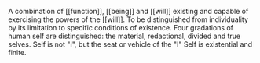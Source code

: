 A combination of [[function]], [[being]] and [[will]] existing and capable of exercising the powers of the [[will]]. To be distinguished from individuality by its limitation to specific conditions of existence. Four gradations of human self are distinguished: the material, redactional, divided and true selves. Self is not "I", but the seat or vehicle of the "I" Self is existential and finite. 